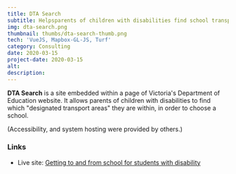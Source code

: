 ```yaml
---
title: DTA Search
subtitle: Helpsparents of children with disabilities find school transport options.
img: dta-search.png
thumbnail: thumbs/dta-search-thumb.png
tech: 'VueJS, Mapbox-GL-JS, Turf'
category: Consulting
date: 2020-03-15
project-date: 2020-03-15
alt:
description:
---
```

**DTA Search** is a site embedded within a page of Victoria's Department of Education website. It allows parents of children with disabilities to find which "designated transport areas" they are within, in order to choose a school.

(Accessibility, and system hosting were provided by others.)

### Links

* Live site: [Getting to and from school for students with disability](https://www.education.vic.gov.au/parents/additional-needs/Pages/disability-school-transport.aspx)
